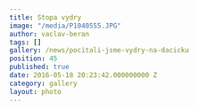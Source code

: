 ```yaml
---
title: Stopa vydry
image: "/media/P1040555.JPG"
author: vaclav-beran
tags: []
gallery: /news/pocitali-jsme-vydry-na-dacicku
position: 45
published: true
date: 2016-05-18 20:23:42.000000000 Z
category: gallery
layout: photo
---
```

